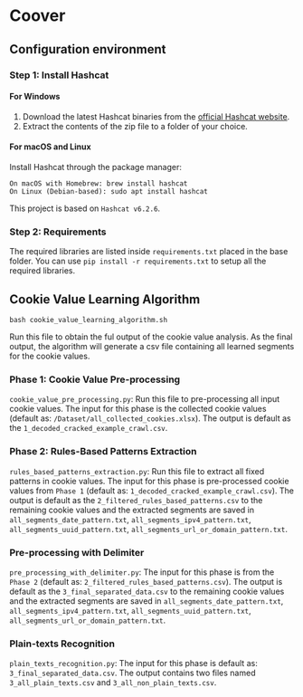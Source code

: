 # Coover

## Configuration environment

### Step 1: Install Hashcat

#### For Windows

1. Download the latest Hashcat binaries from the [official Hashcat website](https://hashcat.net/hashcat/ "Hashcat").
2. Extract the contents of the zip file to a folder of your choice.

#### For macOS and Linux

Install Hashcat through the package manager:

    On macOS with Homebrew: brew install hashcat
    On Linux (Debian-based): sudo apt install hashcat

<!-- Compile from Source (Optional)
If you need a version not available through your package manager or want the latest development version, you can compile Hashcat from source. This process requires `git`, `make`, and a C compiler:

    git clone https://github.com/hashcat/hashcat.git
    cd hashcat
    make
    sudo make install -->

This project is based on `Hashcat v6.2.6`.

### Step 2: Requirements

The required libraries are listed inside `requirements.txt` placed in the base folder.
You can use `pip install -r requirements.txt` to setup all the required libraries.

## Cookie Value Learning Algorithm

    bash cookie_value_learning_algorithm.sh

Run this file to obtain the ful output of the cookie value analysis. As the final output, the algorithm will generate a csv file containing all learned segments for the cookie values.

### Phase 1: Cookie Value Pre-processing

`cookie_value_pre_processing.py`: Run this file to pre-processing all input cookie values. The input for this phase is the collected cookie values (default as: `/Dataset/all_collected_cookies.xlsx`). The output is default as the `1_decoded_cracked_example_crawl.csv`.

### Phase 2: Rules-Based Patterns Extraction

`rules_based_patterns_extraction.py`: Run this file to extract all fixed patterns in cookie values. The input for this phase is pre-processed cookie values from `Phase 1` (default as: `1_decoded_cracked_example_crawl.csv`). The output is default as the `2_filtered_rules_based_patterns.csv` to the remaining cookie values and the extracted segments are saved in `all_segments_date_pattern.txt`, `all_segments_ipv4_pattern.txt`, `all_segments_uuid_pattern.txt`, `all_segments_url_or_domain_pattern.txt`.

### Pre-processing with Delimiter

`pre_processing_with_delimiter.py`: The input for this phase is from the `Phase 2` (default as: `2_filtered_rules_based_patterns.csv`). The output is default as the `3_final_separated_data.csv` to the remaining cookie values and the extracted segments are saved in `all_segments_date_pattern.txt`, `all_segments_ipv4_pattern.txt`, `all_segments_uuid_pattern.txt`, `all_segments_url_or_domain_pattern.txt`.

### Plain-texts Recognition

`plain_texts_recognition.py`: The input for this phase is default as: `3_final_separated_data.csv`. The output contains two files named `3_all_plain_texts.csv` and `3_all_non_plain_texts.csv`.

